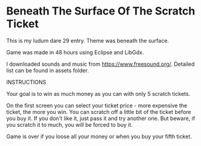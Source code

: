 Beneath The Surface Of The Scratch Ticket
=================

This is my ludum dare 29 entry. Theme was beneath the surface.

Game was made in 48 hours using Eclipse and LibGdx. 

I downloaded sounds and music from https://www.freesound.org/. Detailed list can be found in assets folder.

INSTRUCTIONS

Your goal is to win as much money as you can with only 5 scratch tickets. 

On the first screen you can select your ticket price - more expensive the ticket, the more you win. You can scratch off a little bit of the ticket before you buy it. If you don't like it, just pass it and try another one. But beware, if you scratch it to much, you will be forced to buy it.

Game is over if you loose all your money or when you buy your fifth ticket.
